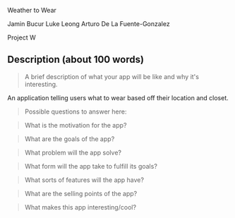 Weather to Wear

 
Jamin Bucur
Luke Leong
Arturo De La Fuente-Gonzalez
 

Project W


## Description (about 100 words)

> A brief description of what your app will be like and why it's
> interesting.

An application telling users what to wear based off their location and closet. 

> Possible questions to answer here:

> What is the motivation for the app?

> What are the goals of the app?

> What problem will the app solve?

> What form will the app take to fulfill its goals?

> What sorts of features will the app have?

> What are the selling points of the app?

> What makes this app interesting/cool?
